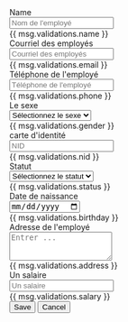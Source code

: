 <form class="form-horizontal" [formGroup]="employeeForm">
    <div class="row">
      <div class="col-sm-6">
        <div class="form-group">
          <label for="name" class="col-sm-4 control-label">
            <font style="vertical-align: inherit">
              <font style="vertical-align: inherit"> Name </font> </font
            ><i
              aria-hidden="true"
              data-toggle="tooltip"
              data-placement="top"
              title=""
              class="fa fa-asterisk text-danger require"
              data-original-title="Required"
            ></i>
          </label>
          <div class="col-sm-8">
            <input
              type="text"
              [ngClass]="{ 'is-invalid': submitted && f.get('name')?.errors }"
              formControlName="name"
              name="name"
              id="name"
              placeholder="Nom de l'employé"
              class="form-control"
            />
            <!---->
            <div *ngIf="submitted && f.get('name')?.errors" class="alert alert-danger">
                <div *ngIf="submitted && f.get('name')?.errors?.required">
                  {{ msg.validations.name }}
                </div>
              </div>
          </div>
        </div>
        <div class="form-group">
          <label for="email" class="col-sm-4 control-label">
            <font style="vertical-align: inherit">
              <font style="vertical-align: inherit">
                Courriel des employés
              </font> </font
            ><i
              aria-hidden="true"
              data-toggle="tooltip"
              data-placement="top"
              title=""
              class="fa fa-asterisk text-danger require"
              data-original-title="Required"
            ></i>
          </label>
          <div class="col-sm-8">
            <input
              type="email"
              [ngClass]="{ 'is-invalid': submitted && f.email.errors }"
              formControlName="email"
              name="email"
              id="email"
              placeholder="Courriel des employés"
              class="form-control"
            />
            <!---->
            <div *ngIf="submitted && f.email.errors" class="alert alert-danger">
              <div *ngIf="submitted && f.email.errors.required">
                {{ msg.validations.email }}
              </div>
            </div>
          </div>
        </div>
        <div class="form-group">
          <label for="phone" class="col-sm-4 control-label">
            <font style="vertical-align: inherit">
              <font style="vertical-align: inherit">
                Téléphone de l'employé
              </font> </font
            ><i
              aria-hidden="true"
              data-toggle="tooltip"
              data-placement="top"
              title=""
              class="fa fa-asterisk text-danger require"
              data-original-title="Required"
            ></i>
          </label>
          <div class="col-sm-8">
            <input
              type="tel"
              [ngClass]="{ 'is-invalid': submitted && f.phone.errors }"
              formControlName="phone"
              name="phone"
              id="phone"
              placeholder="Téléphone de l'employé"
              class="form-control"
            />
            <!---->
            <div *ngIf="submitted && f.phone.errors" class="alert alert-danger">
              <div *ngIf="submitted && f.phone.errors.required">
                {{ msg.validations.phone }}
              </div>
            </div>
          </div>
        </div>
        <div class="form-group">
          <label for="gender" class="col-sm-4 control-label">
            <font style="vertical-align: inherit">
              <font style="vertical-align: inherit"> Le sexe </font> </font
            ><i
              aria-hidden="true"
              data-toggle="tooltip"
              data-placement="top"
              title=""
              class="fa fa-asterisk text-danger require"
              data-original-title="Required"
            ></i>
          </label>
          <div class="col-sm-8">
            <select
              type="text"
              [ngClass]="{ 'is-invalid': submitted && f.gender.errors }"
              formControlName="gender"
              name="gender"
              id="gender"
              class="form-control"
            >
              <option value="">
                <font style="vertical-align: inherit">
                  <font style="vertical-align: inherit"
                    >Sélectionnez le sexe</font
                  >
                </font>
              </option>
              <option>
                <font style="vertical-align: inherit">
                  <font style="vertical-align: inherit">Masculin</font>
                </font>
              </option>
              <option>
                <font style="vertical-align: inherit">
                  <font style="vertical-align: inherit">Femme</font>
                </font>
              </option>
            </select>
            <!---->
            <div *ngIf="submitted && f.gender.errors" class="alert alert-danger">
              <div *ngIf="submitted && f.gender.errors.required">
                {{ msg.validations.gender }}
              </div>
            </div>
          </div>
        </div>
        <div class="form-group">
          <label for="nid" class="col-sm-4 control-label">
            <font style="vertical-align: inherit">
              <font style="vertical-align: inherit">
                carte d'identité
              </font> </font
            ><i
              aria-hidden="true"
              data-toggle="tooltip"
              data-placement="top"
              title=""
              class="fa fa-asterisk text-danger require"
              data-original-title="Required"
            ></i>
          </label>
          <div class="col-sm-8">
            <input
              type="text"
              [ngClass]="{ 'is-invalid': submitted && f.nid.errors }"
              formControlName="nid"
              name="nid"
              id="nid"
              placeholder="NID"
              class="form-control"
            />
            <!---->
            <div *ngIf="submitted && f.nid.errors" class="alert alert-danger">
              <div *ngIf="submitted && f.nid.errors.required">
                {{ msg.validations.nid }}
              </div>
            </div>
          </div>
        </div>
      </div>
      <div class="col-sm-6">
        <div class="form-group">
          <label for="status" class="col-sm-4 control-label">
            <font style="vertical-align: inherit">
              <font style="vertical-align: inherit"> Statut </font> </font
            ><i
              aria-hidden="true"
              data-toggle="tooltip"
              data-placement="top"
              title=""
              class="fa fa-asterisk text-danger require"
              data-original-title="Required"
            ></i>
          </label>
          <div class="col-sm-8">
            <select
              type="text"
              id="status"
              [ngClass]="{ 'is-invalid': submitted && f.status.errors }"
              formControlName="status"
              name="status"
              class="form-control"
            >
              <option value="">
                <font style="vertical-align: inherit">
                  <font style="vertical-align: inherit"
                    >Sélectionnez le statut</font
                  >
                </font>
              </option>
              <option value="inactive">
                <font style="vertical-align: inherit">
                  <font style="vertical-align: inherit">Inactif</font>
                </font>
              </option>
              <option value="active">
                <font style="vertical-align: inherit">
                  <font style="vertical-align: inherit">active</font>
                </font>
              </option>
            </select>
            <!---->
            <div *ngIf="submitted && f.status.errors" class="alert alert-danger">
              <div *ngIf="submitted && f.status.errors.required">
                {{ msg.validations.status }}
              </div>
            </div>
          </div>
        </div>
        <div class="form-group">
          <label for="birthday" class="col-sm-4 control-label">
            <font style="vertical-align: inherit">
              <font style="vertical-align: inherit"> Date de naissance </font>
            </font>
          </label>
          <div class="col-sm-8">
            <input
              type="date"
              [ngClass]="{
                'is-invalid': submitted && f.birthday.errors
              }"
              formControlName="birthday"
              name="birthday"
              id="birthday"
              placeholder="AAAA-MM-JJ"
              class="form-control"
            />
            <!---->
            <div
              *ngIf="submitted && f.birthday.errors"
              class="alert alert-danger"
            >
              <div *ngIf="submitted && f.birthday.errors.required">
                {{ msg.validations.birthday }}
              </div>
            </div>
          </div>
        </div>
        <div class="form-group">
          <label for="address" class="col-sm-4 control-label">
            <font style="vertical-align: inherit">
              <font style="vertical-align: inherit"> Adresse de l'employé </font>
            </font>
          </label>
          <div class="col-sm-8">
            <textarea
              id="address"
              [ngClass]="{ 'is-invalid': submitted && f.address.errors }"
              formControlName="address"
              name="address"
              rows="3"
              placeholder="Entrer ..."
              class="form-control"
            ></textarea>
            <div *ngIf="submitted && f.address.errors" class="alert alert-danger">
              <div *ngIf="submitted && f.address.errors.required">
                {{ msg.validations.address }}
              </div>
            </div>
          </div>
        </div>
        <div class="form-group">
          <label for="salary" class="col-sm-4 control-label">
            <font style="vertical-align: inherit">
              <font style="vertical-align: inherit"> Un salaire </font>
            </font>
          </label>
          <div class="col-sm-8">
            <input
              type="number"
              step="any"
              [ngClass]="{ 'is-invalid': submitted && f.salary.errors }"
              formControlName="salary"
              name="salary"
              id="salary"
              placeholder="Un salaire"
              class="form-control"
            />
            <!---->
            <div *ngIf="submitted && f.salary.errors" class="alert alert-danger">
              <div *ngIf="submitted && f.salary.errors.required">
                {{ msg.validations.salary }}
              </div>
            </div>
          </div>
        </div>
      </div>
    </div>
    <div class="row">
      <div class="col-sm-6">
        <div class="form-group">
          <button (click)="add()" type="button" class="btn btn-info">
            <i class="fas fa-save"></i>
            Save
          </button>
          <button (click)="reset()" type="button" class="btn btn-danger">
            <i class="fas fa-times"></i>
            Cancel
          </button>
        </div>
      </div>
      <div class="col-sm-6"></div>
    </div>
  </form>
